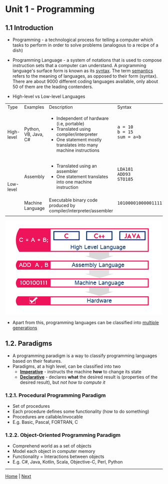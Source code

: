 # Unit 1 - Programming 

## 1.1 Introduction

- Programming - a technological process for telling a computer which tasks to perform in order to solve problems (analogous to a recipe of a dish)

- Programming Language - a system of notations that is used to compose instruction sets that a computer can understand. A programming language's surface form is known as its [syntax](https://en.wikipedia.org/wiki/Syntax_(programming_languages)). The term [semantics](https://en.wikipedia.org/wiki/Semantics_(computer_science)) refers to the meaning of languages, as opposed to their form (syntax). There are about 9000 different coding languages available, only about 50 of them are the leading contenders.

- High-level vs Low-level Languages
<table>
    <tr>
        <td>Type</td>
        <td>Examples</td>
        <td>Description</td>
        <td>Syntax</td>
    </tr>
    <tr>
        <td>High-level</td>
        <td>Python, VB, Java, C#</td>
        <td>
        	<ul>
        		<li>Independent of hardware (i.e, portable)</li>
        		<li>Translated using compiler/interpreter</li>
        		<li>One statement mostly translates into many machine instructions</li>
        	</ul>
        </td>
        <td>
            <pre lang="python">
a = 10
b = 15
sum = a+b
            </pre>
    	</td>
    </tr>
    <tr>
        <td rowspan="2">Low-level</td>
        <td>Assembly</td>
        <td>
        	<ul>
        		<li>Translated using an assembler</li>
        		<li>One statement translates into one machine instruction</li>
        	</ul>
        </td>
        <td>
        	<pre lang="bash">
LDA181
ADD93
STO185
        	</pre>
        </td>
    </tr>
    <tr>
        <td>Machine Language</td>
        <td>Executable binary code produced by compiler/interpreter/assembler</td>
        <td>
            <pre>
1010000100000111110101
            </pre>
        </td>
    </tr>
</table>

![alt text](00_Src/computer-languages.png "Computer Languages by Level")

- Apart from this, programming languages can be classified into [multiple generations](https://en.wikipedia.org/wiki/Programming_language_generations)

## 1.2. Paradigms

- A programming paradigm is a way to classify programming languages based on their features.
- Paradigms, at a high level, can be classified into two
	- [**Imperative**](https://en.wikipedia.org/wiki/Imperative_programming) - instructs the machine **how** to change its state
	- [**Declarative**](https://en.wikipedia.org/wiki/Declarative_programming) - declares **what** the desired result is (properties of the desired result), but *not how to compute it*

### 1.2.1. Procedural Programming Paradigm

- Set of procedures
- Each procedure defines some functionality (how to do something)
- Procedures are callable/invocable
- E.g. Basic, Pascal, FORTRAN, C

### 1.2.2. Object-Oriented Programming Paradigm

- Comprehend world as a set of objects
- Model each object in computer memory
- Functionality = Interactions between objects
- E.g. C#, Java, Kotlin, Scala, Objective-C, Perl, Python

***
[Home](README.md) | [Next](03_ConstVar.md)